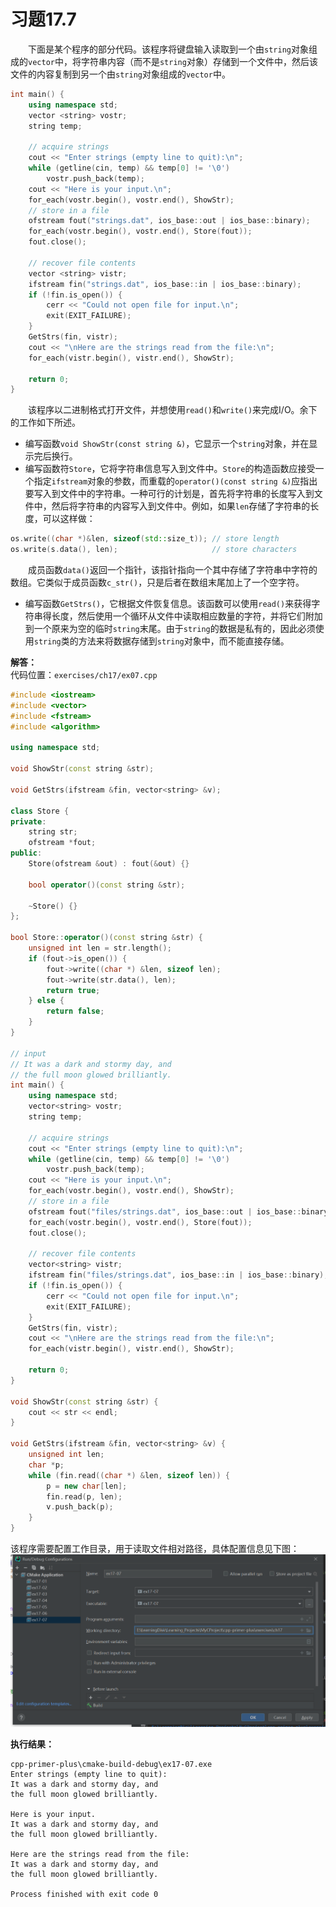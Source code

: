 # 习题17.7

&emsp;&emsp;下面是某个程序的部分代码。该程序将键盘输入读取到一个由`string`对象组成的`vector`中，将字符串内容（而不是`string`对象）存储到一个文件中，然后该文件的内容复制到另一个由`string`对象组成的`vector`中。
```c++
int main() {
    using namespace std;
    vector <string> vostr;
    string temp;

    // acquire strings
    cout << "Enter strings (empty line to quit):\n";
    while (getline(cin, temp) && temp[0] != '\0')
        vostr.push_back(temp);
    cout << "Here is your input.\n";
    for_each(vostr.begin(), vostr.end(), ShowStr);
    // store in a file
    ofstream fout("strings.dat", ios_base::out | ios_base::binary);
    for_each(vostr.begin(), vostr.end(), Store(fout));
    fout.close();

    // recover file contents
    vector <string> vistr;
    ifstream fin("strings.dat", ios_base::in | ios_base::binary);
    if (!fin.is_open()) {
        cerr << "Could not open file for input.\n";
        exit(EXIT_FAILURE);
    }
    GetStrs(fin, vistr);
    cout << "\nHere are the strings read from the file:\n";
    for_each(vistr.begin(), vistr.end(), ShowStr);

    return 0;
}
```
&emsp;&emsp;该程序以二进制格式打开文件，并想使用`read()`和`write()`来完成I/O。余下的工作如下所述。
- 编写函数`void ShowStr(const string &)`，它显示一个`string`对象，并在显示完后换行。
- 编写函数符`Store`，它将字符串信息写入到文件中。`Store`的构造函数应接受一个指定`ifstream`对象的参数，而重载的`operator()(const string &)`应指出要写入到文件中的字符串。一种可行的计划是，首先将字符串的长度写入到文件中，然后将字符串的内容写入到文件中。例如，如果`len`存储了字符串的长度，可以这样做：
```c++
os.write((char *)&len, sizeof(std::size_t)); // store length
os.write(s.data(), len);                     // store characters
```
&emsp;&emsp;成员函数`data()`返回一个指针，该指针指向一个其中存储了字符串中字符的数组。它类似于成员函数`c_str()`，只是后者在数组末尾加上了一个空字符。
- 编写函数`GetStrs()`，它根据文件恢复信息。该函数可以使用`read()`来获得字符串得长度，然后使用一个循环从文件中读取相应数量的字符，并将它们附加到一个原来为空的临时`string`末尾。由于`string`的数据是私有的，因此必须使用`string`类的方法来将数据存储到`string`对象中，而不能直接存储。

**解答：**  
代码位置：`exercises/ch17/ex07.cpp`

```c++
#include <iostream>
#include <vector>
#include <fstream>
#include <algorithm>

using namespace std;

void ShowStr(const string &str);

void GetStrs(ifstream &fin, vector<string> &v);

class Store {
private:
    string str;
    ofstream *fout;
public:
    Store(ofstream &out) : fout(&out) {}

    bool operator()(const string &str);

    ~Store() {}
};

bool Store::operator()(const string &str) {
    unsigned int len = str.length();
    if (fout->is_open()) {
        fout->write((char *) &len, sizeof len);
        fout->write(str.data(), len);
        return true;
    } else {
        return false;
    }
}

// input
// It was a dark and stormy day, and
// the full moon glowed brilliantly.
int main() {
    using namespace std;
    vector<string> vostr;
    string temp;

    // acquire strings
    cout << "Enter strings (empty line to quit):\n";
    while (getline(cin, temp) && temp[0] != '\0')
        vostr.push_back(temp);
    cout << "Here is your input.\n";
    for_each(vostr.begin(), vostr.end(), ShowStr);
    // store in a file
    ofstream fout("files/strings.dat", ios_base::out | ios_base::binary);
    for_each(vostr.begin(), vostr.end(), Store(fout));
    fout.close();

    // recover file contents
    vector<string> vistr;
    ifstream fin("files/strings.dat", ios_base::in | ios_base::binary);
    if (!fin.is_open()) {
        cerr << "Could not open file for input.\n";
        exit(EXIT_FAILURE);
    }
    GetStrs(fin, vistr);
    cout << "\nHere are the strings read from the file:\n";
    for_each(vistr.begin(), vistr.end(), ShowStr);

    return 0;
}

void ShowStr(const string &str) {
    cout << str << endl;
}

void GetStrs(ifstream &fin, vector<string> &v) {
    unsigned int len;
    char *p;
    while (fin.read((char *) &len, sizeof len)) {
        p = new char[len];
        fin.read(p, len);
        v.push_back(p);
    }
}
```

该程序需要配置工作目录，用于读取文件相对路径，具体配置信息见下图：
![配置工作目录](images/ex07_working_directory_config.png)

**执行结果：**  
```
cpp-primer-plus\cmake-build-debug\ex17-07.exe
Enter strings (empty line to quit):
It was a dark and stormy day, and
the full moon glowed brilliantly.

Here is your input.
It was a dark and stormy day, and
the full moon glowed brilliantly.

Here are the strings read from the file:
It was a dark and stormy day, and
the full moon glowed brilliantly.

Process finished with exit code 0
```